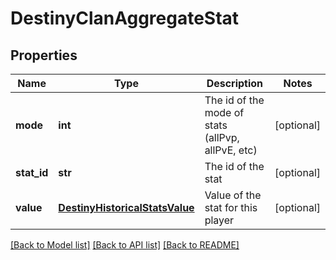 # DestinyClanAggregateStat

## Properties
Name | Type | Description | Notes
------------ | ------------- | ------------- | -------------
**mode** | **int** | The id of the mode of stats (allPvp, allPvE, etc) | [optional] 
**stat_id** | **str** | The id of the stat | [optional] 
**value** | [**DestinyHistoricalStatsValue**](DestinyHistoricalStatsValue.md) | Value of the stat for this player | [optional] 

[[Back to Model list]](../README.md#documentation-for-models) [[Back to API list]](../README.md#documentation-for-api-endpoints) [[Back to README]](../README.md)


